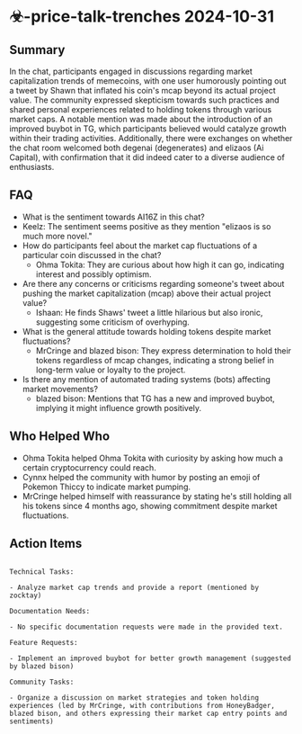 # ☣-price-talk-trenches 2024-10-31

## Summary

In the chat, participants engaged in discussions regarding market capitalization trends of memecoins, with one user humorously pointing out a tweet by Shawn that inflated his coin's mcap beyond its actual project value. The community expressed skepticism towards such practices and shared personal experiences related to holding tokens through various market caps. A notable mention was made about the introduction of an improved buybot in TG, which participants believed would catalyze growth within their trading activities. Additionally, there were exchanges on whether the chat room welcomed both degenai (degenerates) and elizaos (Ai Capital), with confirmation that it did indeed cater to a diverse audience of enthusiasts.

## FAQ

- What is the sentiment towards AI16Z in this chat?
- Keelz: The sentiment seems positive as they mention "elizaos is so much more novel."
- How do participants feel about the market cap fluctuations of a particular coin discussed in the chat?
    - Ohma Tokita: They are curious about how high it can go, indicating interest and possibly optimism.
- Are there any concerns or criticisms regarding someone's tweet about pushing the market capitalization (mcap) above their actual project value?
    - Ishaan: He finds Shaws' tweet a little hilarious but also ironic, suggesting some criticism of overhyping.
- What is the general attitude towards holding tokens despite market fluctuations?
    - MrCringe and blazed bison: They express determination to hold their tokens regardless of mcap changes, indicating a strong belief in long-term value or loyalty to the project.
- Is there any mention of automated trading systems (bots) affecting market movements?
    - blazed bison: Mentions that TG has a new and improved buybot, implying it might influence growth positively.

## Who Helped Who

- Ohma Tokita helped Ohma Tokita with curiosity by asking how much a certain cryptocurrency could reach.
- Cynnx helped the community with humor by posting an emoji of Pokemon Thiccy to indicate market pumping.
- MrCringe helped himself with reassurance by stating he's still holding all his tokens since 4 months ago, showing commitment despite market fluctuations.

## Action Items

```

Technical Tasks:

- Analyze market cap trends and provide a report (mentioned by zocktay)

Documentation Needs:

- No specific documentation requests were made in the provided text.

Feature Requests:

- Implement an improved buybot for better growth management (suggested by blazed bison)

Community Tasks:

- Organize a discussion on market strategies and token holding experiences (led by MrCringe, with contributions from HoneyBadger, blazed bison, and others expressing their market cap entry points and sentiments)

```
